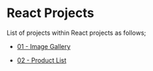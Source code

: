 # React Projects

List of projects within React projects as follows;

- [01 - Image Gallery](./001-Image-Gallery-App/README.md)

- [02 - Product List](./002-Product-List/README.md)


  

